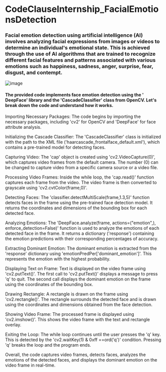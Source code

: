 # CodeClauseInternship_FacialEmotionsDetection

### Facial emotion detection using ​artificial intelligence (​AI) involves analyzing facial expressions from images or videos to determine an individual's emotional state. This is achieved through the use of AI algorithms that are trained to recognize different facial features and patterns associated with various emotions such as happiness, sadness, anger, surprise, fear, disgust, and contempt.

![image](https://github.com/pavankalyanchittala/CodeClauseInternship_FacialEmotionsDetection/assets/117903644/3ef8bff3-7f46-4684-9d2a-80deafd0f51f)


#### The provided code implements face emotion detection using the '​DeepFace' library and the '​CascadeClassifier' class from ​OpenCV. Let's break down the code and understand how it works.

Importing Necessary Packages: The code begins by importing the necessary packages, including 'cv2' for OpenCV and 'DeepFace' for face attribute analysis.

Initializing the Cascade Classifier: The 'CascadeClassifier' class is initialized with the path to the XML file ('haarcascade_frontalface_default.xml'), which contains a pre-trained model for detecting faces.

Capturing Video: The 'cap' object is created using 'cv2.VideoCapture(0)', which captures video frames from the default camera. The number (0) can be changed to capture video from a specific camera source or a video file.

Processing Video Frames: Inside the while loop, the 'cap.read()' function captures each frame from the video. The video frame is then converted to grayscale using 'cv2.cvtColor(frame,0)'.

Detecting Faces: The 'classifier.detectMultiScale(frame,1.3,5)' function detects faces in the frame using the pre-trained face detection model. It returns the coordinates and dimensions of the bounding box for each detected face.

Analyzing Emotions: The 'DeepFace.analyze(frame, actions=("emotion",), enforce_detection=False)' function is used to analyze the emotions of each detected face in the frame. It returns a dictionary ('response') containing the emotion predictions with their corresponding percentages of accuracy.

Extracting Dominant Emotion: The dominant emotion is extracted from the 'response' dictionary using 'emotionPredPer['dominant_emotion']'. This represents the emotion with the highest probability.

Displaying Text on Frame: Text is displayed on the video frame using 'cv2.putText()'. The first call to 'cv2.putText()' displays a message to press 'q' to quit. The second call displays the dominant emotion on the frame using the coordinates of the bounding box.

Drawing Rectangle: A rectangle is drawn on the frame using 'cv2.rectangle()'. The rectangle surrounds the detected face and is drawn using the coordinates and dimensions obtained from the face detection.

Showing Video Frame: The processed frame is displayed using 'cv2.imshow()'. This shows the video frame with the text and rectangle overlay.

Exiting the Loop: The while loop continues until the user presses the 'q' key. This is detected by the 'cv2.waitKey(1) & 0xff ==ord('q')' condition. Pressing 'q' breaks the loop and the program ends.

Overall, the code captures video frames, detects faces, analyzes the emotions of the detected faces, and displays the dominant emotion on the video frame in real-time.
